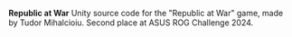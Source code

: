 **Republic at War**
Unity source code for the "Republic at War" game, made by Tudor Mihalcioiu.
Second place at ASUS ROG Challenge 2024.
